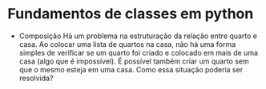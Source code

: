 # Fundamentos de classes em python

* Composição
Há um problema na estruturação da relação entre quarto e casa.
Ao colocar uma lista de quartos na casa, não há uma forma simples de verificar se um quarto foi criado e colocado em mais de uma casa (algo que é impossível).
É possível também criar um quarto sem que o mesmo esteja em uma casa.
Como essa situação poderia ser resolvida?
